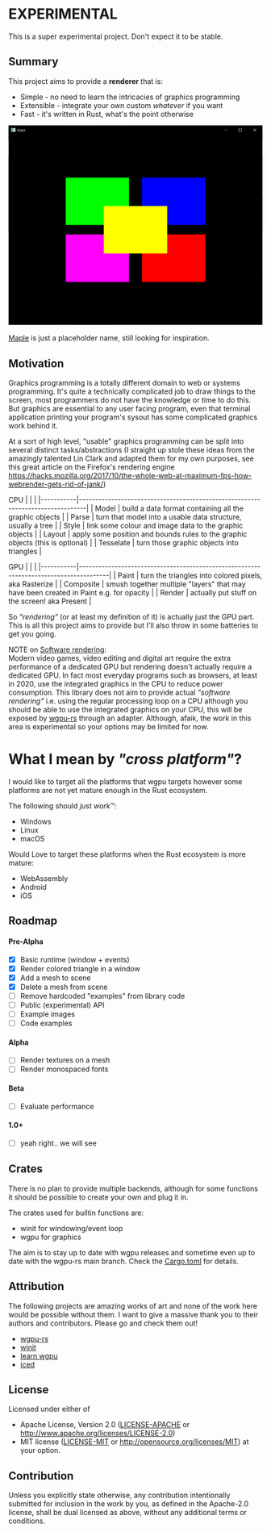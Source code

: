 # EXPERIMENTAL
This is a super experimental project.  Don't expect it to be stable.

## Summary
This project aims to provide a **renderer** that is:
- Simple - no need to learn the intricacies of graphics programming
- Extensible - integrate your own custom *whatever* if you want
- Fast - it's written in Rust, what's the point otherwise

![wip](https://github.com/krooq/maple/blob/develop/src/images/wip.png)

[Maple](https://en.wikipedia.org/wiki/Acer_palmatum) is just a placeholder name, still looking for inspiration.

## Motivation
Graphics programming is a totally different domain to web or systems programming.
It's quite a technically complicated job to draw things to the screen, most programmers do not have the knowledge or time to do this.
But graphics are essential to any user facing program, even that terminal application printing your program's sysout has some complicated graphics work behind it.

At a sort of high level, "usable" graphics programming can be split into several distinct tasks/abstractions
(I straight up stole these ideas from the amazingly talented Lin Clark and adapted them for my own purposes, see this great article on the Firefox's rendering engine https://hacks.mozilla.org/2017/10/the-whole-web-at-maximum-fps-how-webrender-gets-rid-of-jank/)

CPU
|           |                                                                                |
|-----------|--------------------------------------------------------------------------------|
| Model     | build a data format containing all the graphic objects                         |
| Parse     | turn that model into a usable data structure, usually a tree                   |
| Style     | link some colour and image data to the graphic objects                         |
| Layout    | apply some position and bounds rules to the graphic objects (this is optional) |
| Tesselate | turn those graphic objects into triangles                                      |

GPU
|           |                                                                                       |
|-----------|---------------------------------------------------------------------------------------|
| Paint     | turn the triangles into colored pixels, aka Rasterize                                 |
| Composite | smush together multiple "layers" that may have been created in Paint e.g. for opacity |
| Render    | actually put stuff on the screen! aka Present                                         |

So *"rendering"* (or at least my definition of it) is actually just the GPU part. 
This is all this project aims to provide but I'll also throw in some batteries to get you going.

NOTE on [Software rendering](https://en.wikipedia.org/wiki/Software_rendering):\
Modern video games, video editing and digital art require the extra performance of a dedicated GPU but rendering doesn't actually require a dedicated GPU. In fact most everyday programs such as browsers, at least in 2020, use the integrated graphics in the CPU to reduce power consumption.
This library does not aim to provide actual *"software rendering"* i.e. using the regular processing loop on a CPU although you should be able to use the integrated graphics on your CPU, this will be exposed by [wgpu-rs](https://github.com/gfx-rs/wgpu-rs) through an adapter. Although, afaik, the work in this area is experimental so your options may be limited for now.

# What I mean by *"cross platform"*?
I would like to target all the platforms that wgpu targets however some platforms are not yet mature enough in the Rust ecosystem.

The following should *just work*™:
- Windows
- Linux
- macOS

Would Love to target these platforms when the Rust ecosystem is more mature:
- WebAssembly
- Android
- iOS

## Roadmap
#### Pre-Alpha
- [x] Basic runtime (window + events)
- [x] Render colored triangle in a window
- [x] Add a mesh to scene
- [x] Delete a mesh from scene
- [ ] Remove hardcoded "examples" from library code
- [ ] Public (experimental) API
- [ ] Example images
- [ ] Code examples

#### Alpha
- [ ] Render textures on a mesh
- [ ] Render monospaced fonts

#### Beta
- [ ] Evaluate performance

#### 1.0+
- [ ] yeah right..  we will see


## Crates
There is no plan to provide multiple backends, although for some functions it should be possible to create your own and plug it in.

The crates used for builtin functions are:
- winit for windowing/event loop
- wgpu for graphics

The aim is to stay up to date with wgpu releases and sometime even up to date with the wgpu-rs main branch.
Check the [Cargo.toml](https://github.com/krooq/maple/blob/develop/Cargo.toml) for details.

## Attribution
The following projects are amazing works of art and none of the work here would be possible without them.
I want to give a massive thank you to their authors and contributors. Please go and check them out!
- [wgpu-rs](https://github.com/gfx-rs/wgpu-rs)
- [winit](https://github.com/rust-windowing/winit)
- [learn wgpu](https://sotrh.github.io/learn-wgpu/)
- [iced](https://github.com/hecrj/iced)

## License
Licensed under either of
 * Apache License, Version 2.0
   ([LICENSE-APACHE](LICENSE-APACHE) or http://www.apache.org/licenses/LICENSE-2.0)
 * MIT license
   ([LICENSE-MIT](LICENSE-MIT) or http://opensource.org/licenses/MIT)
at your option.

## Contribution
Unless you explicitly state otherwise, any contribution intentionally submitted
for inclusion in the work by you, as defined in the Apache-2.0 license, shall be
dual licensed as above, without any additional terms or conditions.